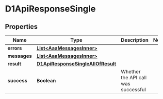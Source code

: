 

# D1ApiResponseSingle


## Properties

| Name | Type | Description | Notes |
|------------ | ------------- | ------------- | -------------|
|**errors** | [**List&lt;AaaMessagesInner&gt;**](AaaMessagesInner.md) |  |  |
|**messages** | [**List&lt;AaaMessagesInner&gt;**](AaaMessagesInner.md) |  |  |
|**result** | [**D1ApiResponseSingleAllOfResult**](D1ApiResponseSingleAllOfResult.md) |  |  |
|**success** | **Boolean** | Whether the API call was successful |  |



